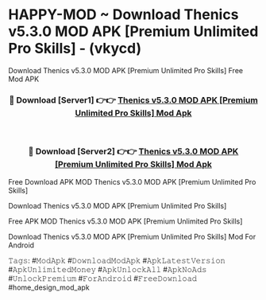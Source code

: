 # HAPPY-MOD ~ Download Thenics v5.3.0 MOD APK [Premium Unlimited Pro Skills] - (vkycd)
Download Thenics v5.3.0 MOD APK [Premium Unlimited Pro Skills] Free Mod APK

<div align="center">
<h3>🔴 Download [Server1] 👉👉 <a href="https://apk-comot.site?title=Thenics_v5.3.0_MOD_APK_[Premium_Unlimited_Pro_Skills]">Thenics v5.3.0 MOD APK [Premium Unlimited Pro Skills] Mod Apk</a></h3><br>

<h3>🔴 Download [Server2] 👉👉 <a href="https://apk-comot.site?title=Thenics_v5.3.0_MOD_APK_[Premium_Unlimited_Pro_Skills]">Thenics v5.3.0 MOD APK [Premium Unlimited Pro Skills] Mod Apk</a></h3>
</div>


Free Download APK MOD Thenics v5.3.0 MOD APK [Premium Unlimited Pro Skills]

Download Thenics v5.3.0 MOD APK [Premium Unlimited Pro Skills] 

Free APK MOD Thenics v5.3.0 MOD APK [Premium Unlimited Pro Skills] 

Download Thenics v5.3.0 MOD APK [Premium Unlimited Pro Skills] Mod For Android

𝚃𝚊𝚐𝚜: #𝙼𝚘𝚍𝙰𝚙𝚔 #𝙳𝚘𝚠𝚗𝚕𝚘𝚊𝚍𝙼𝚘𝚍𝙰𝚙𝚔 #𝙰𝚙𝚔𝙻𝚊𝚝𝚎𝚜𝚝𝚅𝚎𝚛𝚜𝚒𝚘𝚗 #𝙰𝚙𝚔𝚄𝚗𝚕𝚒𝚖𝚒𝚝𝚎𝚍𝙼𝚘𝚗𝚎𝚢 #𝙰𝚙𝚔𝚄𝚗𝚕𝚘𝚌𝚔𝙰𝚕𝚕 #𝙰𝚙𝚔𝙽𝚘𝙰𝚍𝚜 #𝚄𝚗𝚕𝚘𝚌𝚔𝙿𝚛𝚎𝚖𝚒𝚞𝚖 #𝙵𝚘𝚛𝙰𝚗𝚍𝚛𝚘𝚒𝚍 #𝙵𝚛𝚎𝚎𝙳𝚘𝚠𝚗𝚕𝚘𝚊𝚍 #home_design_mod_apk